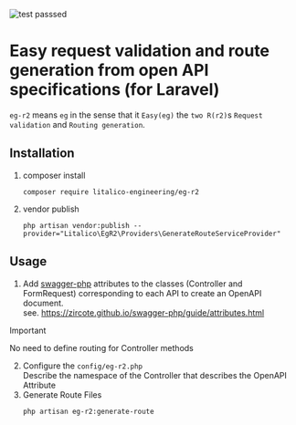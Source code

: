 ![test passsed](https://github.com/litalico-engineering/eg-r2/actions/workflows/test.yml/badge.svg)

# Easy request validation and route generation from open API specifications (for Laravel)

`eg-r2` means `eg` in the sense that it `Easy(eg)` the `two R(r2)`s `Request validation` and `Routing generation`.

## Installation

1. composer install
    ```console
    composer require litalico-engineering/eg-r2
    ```
2. vendor publish  
    ```console
    php artisan vendor:publish --provider="Litalico\EgR2\Providers\GenerateRouteServiceProvider"
    ```

## Usage

1. Add [swagger-php](https://github.com/zircote/swagger-php) attributes to the classes (Controller and FormRequest) corresponding to each API to create an OpenAPI document.  
see. https://zircote.github.io/swagger-php/guide/attributes.html  

> [!IMPORTANT]  
> No need to define routing for Controller methods

2. Configure the `config/eg-r2.php`  
Describe the namespace of the Controller that describes the OpenAPI Attribute
3. Generate Route Files  
    ```console
    php artisan eg-r2:generate-route
    ```
